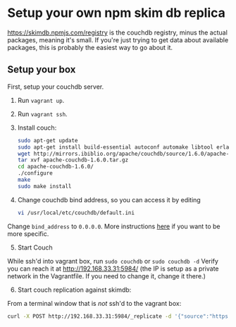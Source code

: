 
# Setup your own npm skim db replica

https://skimdb.npmjs.com/registry is the couchdb registry, minus the actual packages,
meaning it's small. If you're just trying to get data about available packages, this is
probably the easiest way to go about it.


## Setup your box

First, setup your couchdb server.

1. Run `vagrant up`.
2. Run `vagrant ssh`.
3. Install couch:


    ```bash
    sudo apt-get update
    sudo apt-get install build-essential autoconf automake libtool erlang libicu-dev libmozjs-dev libcurl4-openssl-dev
    wget http://mirrors.ibiblio.org/apache/couchdb/source/1.6.0/apache-couchdb-1.6.0.tar.gz
    tar xvf apache-couchdb-1.6.0.tar.gz
    cd apache-couchdb-1.6.0/
    ./configure
    make
    sudo make install
    ```

4. Change couchdb bind address, so you can access it by editing

    ```bash
    vi /usr/local/etc/couchdb/default.ini
    ```

  Change `bind_address` to `0.0.0.0`.
  More instructions [here](http://couchdb.readthedocs.org/en/latest/config/http.html#httpd/bind_address)
  if you want to be more specific.

5. Start Couch

  While ssh'd into vagrant box, run `sudo couchdb` or `sudo couchdb -d`
  Verify you can reach it at http://192.168.33.31:5984/ (the IP is setup as a private
  network in the Vagrantfile. If you need to change it, change it there.)

6. Start couch replication against skimdb:

  From a terminal window that is *not* ssh'd to the vagrant box:

  ```bash
  curl -X POST http://192.168.33.31:5984/_replicate -d '{"source":"https://skimdb.npmjs.com/registry/", "target":"registry", "create_target":true}' -H "Content-Type: application/json"
  ```

